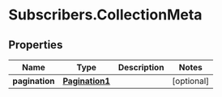 # Subscribers.CollectionMeta

## Properties
Name | Type | Description | Notes
------------ | ------------- | ------------- | -------------
**pagination** | [**Pagination1**](Pagination1.md) |  | [optional] 
